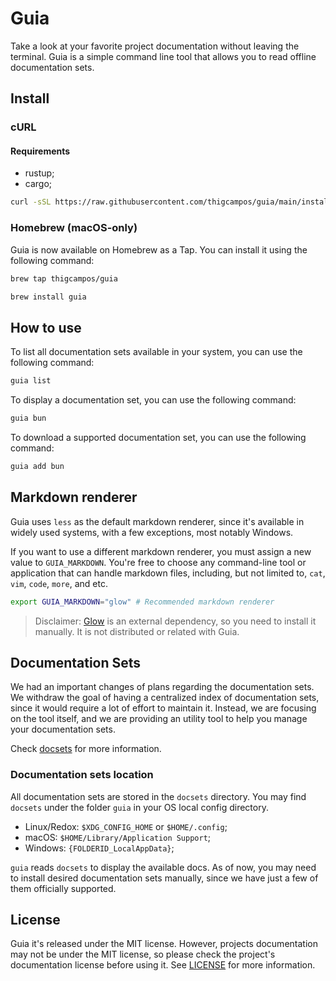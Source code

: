 # Guia

Take a look at your favorite project documentation without leaving the terminal.
Guia is a simple command line tool that allows you to read offline documentation
sets.

## Install

### cURL

#### Requirements

- rustup;
- cargo;

```sh
curl -sSL https://raw.githubusercontent.com/thigcampos/guia/main/install.sh | bash -
```

### Homebrew (macOS-only)

Guia is now available on Homebrew as a Tap. You can install
it using the following command:

```sh
brew tap thigcampos/guia
```

```sh
brew install guia
```

## How to use

To list all documentation sets available in your system,
you can use the following command:

```sh
guia list
```

To display a documentation set, you can use the following command:

```sh
guia bun 
```

To download a supported documentation set, you can use the following command:

```sh
guia add bun
```

## Markdown renderer

Guia uses `less` as the default markdown renderer, since it's available
in widely used systems, with a few exceptions, most notably Windows.

If you want to use a different markdown renderer, you must assign a new value to `GUIA_MARKDOWN`.
You're free to choose any command-line tool or application that can handle markdown files, including,
but not limited to, `cat`, `vim`, `code`, `more`, and etc.

```sh
export GUIA_MARKDOWN="glow" # Recommended markdown renderer
```

> Disclaimer: [Glow](https://github.com/charmbracelet/glow) is an external dependency, so you need to install it manually.
It is not distributed or related with Guia.

## Documentation Sets

We had an important changes of plans regarding the documentation sets. We withdraw the goal of 
having a centralized index of documentation sets, since it would require a lot of 
effort to maintain it. Instead, we are focusing on the tool itself, and we are providing 
an utility tool to help you manage your documentation sets.

Check [docsets](https://github.com/thigcampos/docsets) for more information.

### Documentation sets location

All documentation sets are stored in the `docsets` directory. You may find
`docsets` under the folder `guia` in your OS local config directory.

- Linux/Redox: `$XDG_CONFIG_HOME` or `$HOME/.config`;
- macOS: `$HOME/Library/Application Support`;
- Windows: `{FOLDERID_LocalAppData}`;

`guia` reads `docsets` to display the available docs. As of now,
you may need to install desired documentation sets manually,
since we have just a few of them officially supported.

## License

Guia it's released under the MIT license. However, projects documentation
may not be under the MIT license, so please check the project's documentation
license before using it. See [LICENSE](LICENSE) for more information.
